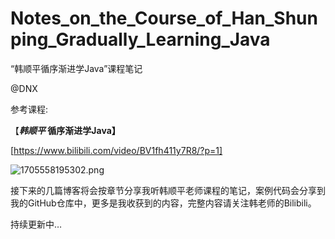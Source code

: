 # Notes_on_the_Course_of_Han_Shunping_Gradually_Learning_Java
“韩顺平循序渐进学Java”课程笔记

@DNX

参考课程:

【***韩顺平* 循序渐进学Java】**

[https://www.bilibili.com/video/BV1fh411y7R8/?p=1]

![1705558195302.png](https://prod-files-secure.s3.us-west-2.amazonaws.com/4b165318-6383-451c-8845-110b786c9f0a/215c7826-8f8e-456f-a6b4-62891fafca9e/1705558195302.png)

接下来的几篇博客将会按章节分享我听韩顺平老师课程的笔记，案例代码会分享到我的GitHub仓库中，更多是我收获到的内容，完整内容请关注韩老师的Bilibili。

持续更新中…
